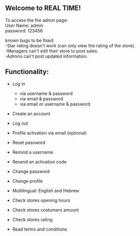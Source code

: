 ## Welcome to REAL TIME!

To access the the admin page:  
User Name: admin  
password: 123456  


known bugs to be fixed:  
-Star rating doesn't work (can only view the rating of the store).  
-Managers can't edit their store to post sales.  
-Admins can't post updated information.  

## Functionality:

 - Log in	
	 - via username & password
	 - via email & password
	 - via email or username & password
	 
 - Create an account
 - Log out
 - Profile activation via email (optional)
 - Reset password
 - Remind a username
 - Resend an activation code
 - Change password
 - Change profile
 - Multilingual: English and Hebrew
 - Check stores opening hours
 - Check stores costumers amount
 - Check stores rating
 - Read terms and conditions
